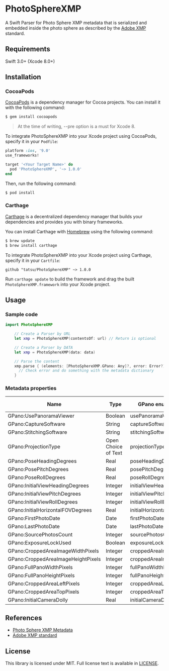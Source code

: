 # PhotoSphereXMP
A Swift Parser for Photo Sphere XMP metadata that is serialized and embedded inside the photo sphere as described by the [Adobe XMP](http://www.adobe.com/products/xmp.html) standard.

## Requirements

Swift 3.0+ (Xcode 8.0+)

## Installation

### CocoaPods

[CocoaPods](http://cocoapods.org) is a dependency manager for Cocoa projects. You can install it with the following command:

```bash
$ gem install cocoapods
```

> At the time of writing, --pre option is a must for Xcode 8.

To integrate PhotoSphereXMP into your Xcode project using CocoaPods, specify it in your `Podfile`:

```ruby
platform :ios, '9.0'
use_frameworks!

target '<Your Target Name>' do
  pod 'PhotoSphereXMP', '~> 1.0.0'
end
```

Then, run the following command:

```bash
$ pod install
```

### Carthage

[Carthage](https://github.com/Carthage/Carthage) is a decentralized dependency manager that builds your dependencies and provides you with binary frameworks.

You can install Carthage with [Homebrew](http://brew.sh/) using the following command:

```bash
$ brew update
$ brew install carthage
```

To integrate PhotoSphereXMP into your Xcode project using Carthage, specify it in your `Cartfile`:

```ogdl
github "tatsu/PhotoSphereXMP" ~> 1.0.0
```

Run `carthage update` to build the framework and drag the built `PhotoSphereXMP.framework` into your Xcode project.

## Usage

### Sample code

```swift
import PhotoSphereXMP

    // Create a Parser by URL
    let xmp = PhotoSphereXMP(contentsOf: url) // Return is optional

    // Create a Parser by DATA
    let xmp = PhotoSphereXMP(data: data)

    // Parse the content
    xmp.parse { (elements: [PhotoSphereXMP.GPano: Any]?, error: Error?) -> Void in
      // Check error and do something with the metadata dictionary
    }
```

### Metadata properties

| Name | Type | GPano enum case name | Swift type |
|------|------|-----------------|------------|
|GPano:UsePanoramaViewer|Boolean|usePanoramaViewer|Bool|
|GPano:CaptureSoftware|String|captureSoftware|String|
|GPano:StitchingSoftware|String|stitchingSoftware|String|
|GPano:ProjectionType|Open Choice of Text|projectionType|String|
|GPano:PoseHeadingDegrees|Real|poseHeadingDegrees|Double|
|GPano:PosePitchDegrees|Real|posePitchDegrees|Double|
|GPano:PoseRollDegrees|Real|poseRollDegrees|Double|
|GPano:InitialViewHeadingDegrees|Integer|initialViewHeadingDegrees|Int|
|GPano:InitialViewPitchDegrees|Integer|initialViewPitchDegrees|Int|
|GPano:InitialViewRollDegrees|Integer|initialViewRollDegrees|Int|
|GPano:InitialHorizontalFOVDegrees|Real|initialHorizontalFOVDegrees|Double|
|GPano:FirstPhotoDate|Date|firstPhotoDate|Date|
|GPano:LastPhotoDate|Date|lastPhotoDate|Date|
|GPano:SourcePhotosCount|Integer|sourcePhotosCount|Int|
|GPano:ExposureLockUsed|Boolean|exposureLockUsed|Bool|
|GPano:CroppedAreaImageWidthPixels|Integer|croppedAreaImageWidthPixels|Int|
|GPano:CroppedAreaImageHeightPixels|Integer|croppedAreaImageHeightPixels|Int|
|GPano:FullPanoWidthPixels|Integer|fullPanoWidthPixels|Int|
|GPano:FullPanoHeightPixels|Integer|fullPanoHeightPixels|Int|
|GPano:CroppedAreaLeftPixels|Integer|croppedAreaLeftPixels|Int|
|GPano:CroppedAreaTopPixels|Integer|croppedAreaTopPixels|Int|
|GPano:InitialCameraDolly|Real|initialCameraDolly|Double|


## References
* [Photo Sphere XMP Metadata](https://developers.google.com/streetview/spherical-metadata)
* [Adobe XMP standard](http://www.adobe.com/devnet/xmp.html)

## License

This library is licensed under MIT. Full license text is available in [LICENSE](LICENSE).
